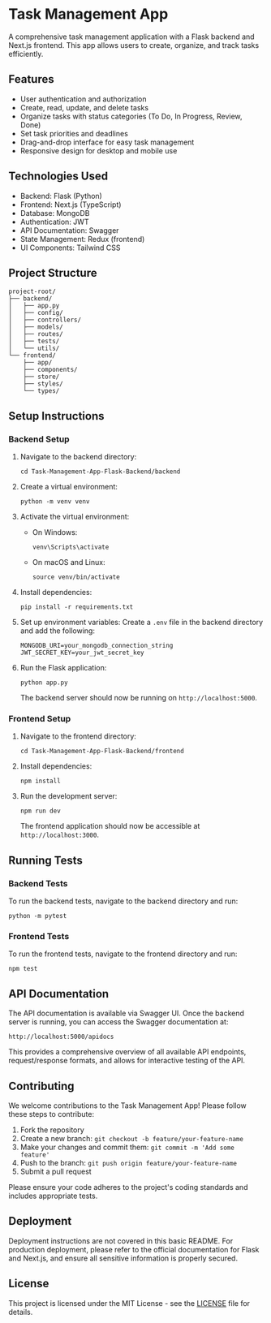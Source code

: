# Task Management App

A comprehensive task management application with a Flask backend and Next.js frontend. This app allows users to create, organize, and track tasks efficiently.

## Features

- User authentication and authorization
- Create, read, update, and delete tasks
- Organize tasks with status categories (To Do, In Progress, Review, Done)
- Set task priorities and deadlines
- Drag-and-drop interface for easy task management
- Responsive design for desktop and mobile use

## Technologies Used

- Backend: Flask (Python)
- Frontend: Next.js (TypeScript)
- Database: MongoDB
- Authentication: JWT
- API Documentation: Swagger
- State Management: Redux (frontend)
- UI Components: Tailwind CSS

## Project Structure

```
project-root/
├── backend/
│   ├── app.py
│   ├── config/
│   ├── controllers/
│   ├── models/
│   ├── routes/
│   ├── tests/
│   └── utils/
└── frontend/
    ├── app/
    ├── components/
    ├── store/
    ├── styles/
    └── types/
```

## Setup Instructions

### Backend Setup

1. Navigate to the backend directory:
   ```
   cd Task-Management-App-Flask-Backend/backend
   ```

2. Create a virtual environment:
   ```
   python -m venv venv
   ```

3. Activate the virtual environment:
   - On Windows:
     ```
     venv\Scripts\activate
     ```
   - On macOS and Linux:
     ```
     source venv/bin/activate
     ```

4. Install dependencies:
   ```
   pip install -r requirements.txt
   ```

5. Set up environment variables:
   Create a `.env` file in the backend directory and add the following:
   ```
   MONGODB_URI=your_mongodb_connection_string
   JWT_SECRET_KEY=your_jwt_secret_key
   ```

6. Run the Flask application:
   ```
   python app.py
   ```

   The backend server should now be running on `http://localhost:5000`.

### Frontend Setup

1. Navigate to the frontend directory:
   ```
   cd Task-Management-App-Flask-Backend/frontend
   ```

2. Install dependencies:
   ```
   npm install
   ```

3. Run the development server:
   ```
   npm run dev
   ```

   The frontend application should now be accessible at `http://localhost:3000`.

## Running Tests

### Backend Tests

To run the backend tests, navigate to the backend directory and run:

```
python -m pytest
```

### Frontend Tests

To run the frontend tests, navigate to the frontend directory and run:

```
npm test
```

## API Documentation

The API documentation is available via Swagger UI. Once the backend server is running, you can access the Swagger documentation at:

```
http://localhost:5000/apidocs
```

This provides a comprehensive overview of all available API endpoints, request/response formats, and allows for interactive testing of the API.

## Contributing

We welcome contributions to the Task Management App! Please follow these steps to contribute:

1. Fork the repository
2. Create a new branch: `git checkout -b feature/your-feature-name`
3. Make your changes and commit them: `git commit -m 'Add some feature'`
4. Push to the branch: `git push origin feature/your-feature-name`
5. Submit a pull request

Please ensure your code adheres to the project's coding standards and includes appropriate tests.

## Deployment

Deployment instructions are not covered in this basic README. For production deployment, please refer to the official documentation for Flask and Next.js, and ensure all sensitive information is properly secured.

## License

This project is licensed under the MIT License - see the [LICENSE](LICENSE) file for details.